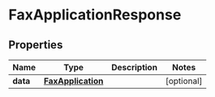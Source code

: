 

# FaxApplicationResponse


## Properties

| Name | Type | Description | Notes |
|------------ | ------------- | ------------- | -------------|
|**data** | [**FaxApplication**](FaxApplication.md) |  |  [optional] |



